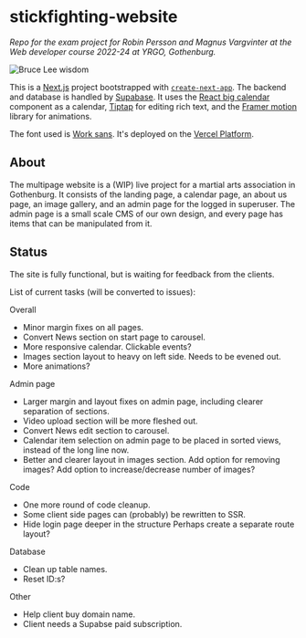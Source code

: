 # stickfighting-website

*Repo for the exam project for Robin Persson and Magnus Vargvinter at the Web developer course 2022-24 at YRGO, Gothenburg.*

![Bruce Lee wisdom](https://media.giphy.com/media/9WHE2bo5Na9Gg/giphy.gif)

This is a [Next.js](https://nextjs.org/) project bootstrapped with [`create-next-app`](https://github.com/vercel/next.js/tree/canary/packages/create-next-app). The backend and database is handled by [Supabase](https://supabase.com/). It uses the [React big calendar](https://github.com/jquense/react-big-calendar#readme) component as a calendar, [Tiptap](https://tiptap.dev/) for editing rich text, and the [Framer motion](https://www.framer.com/motion/) library for animations.

The font used is [Work sans](https://fonts.google.com/specimen/Work+Sans?query=work+sans). It's deployed on the [Vercel Platform](https://vercel.com/).

## About

The multipage website is a (WIP) live project for a martial arts association in Gothenburg. It consists of the landing page, a calendar page, an about us page, an image gallery, and an admin page for the logged in superuser. The admin page is a small scale CMS of our own design, and every page has items that can be manipulated from it.

## Status

The site is fully functional, but is waiting for feedback from the clients.  
  
List of current tasks (will be converted to issues):

Overall
- Minor margin fixes on all pages.
- Convert News section on start page to carousel.
- More responsive calendar. Clickable events?
- Images section layout to heavy on left side. Needs to be evened out.
- More animations?

Admin page
- Larger margin and layout fixes on admin page, including clearer separation of sections.
- Video upload section will be more fleshed out.
- Convert News edit section to carousel.
- Calendar item selection on admin page to be placed in sorted views, instead of the long line now.
- Better and clearer layout in images section. Add option for removing images? Add option to increase/decrease number of images?

Code
- One more round of code cleanup.
- Some client side pages can (probably) be rewritten to SSR.
- Hide login page deeper in the structure Perhaps create a separate route layout?

Database
- Clean up table names.
- Reset ID:s?

Other
- Help client buy domain name.
- Client needs a Supabse paid subscription.


